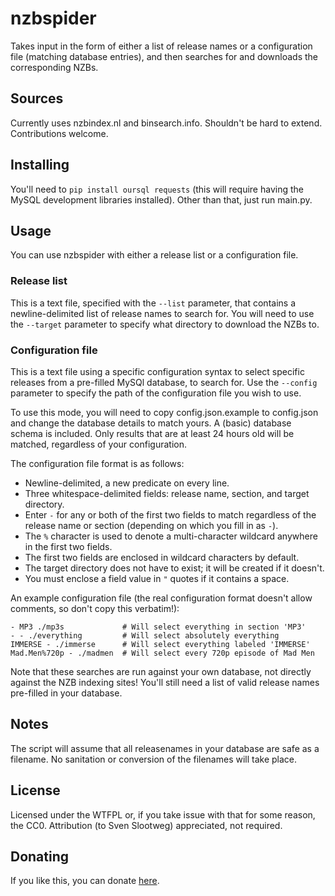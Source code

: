 # nzbspider

Takes input in the form of either a list of release names or a 
configuration file (matching database entries), and then searches for
and downloads the corresponding NZBs.

## Sources

Currently uses nzbindex.nl and binsearch.info. Shouldn't be hard to
extend. Contributions welcome.

## Installing

You'll need to `pip install oursql requests` (this will require having 
the MySQL development libraries installed). Other than that, just run 
main.py.

## Usage

You can use nzbspider with either a release list or a configuration 
file.

### Release list

This is a text file, specified with the `--list` parameter, that
contains a newline-delimited list of release names to search for. You
will need to use the `--target` parameter to specify what directory to
download the NZBs to.

### Configuration file

This is a text file using a specific configuration syntax to select
specific releases from a pre-filled MySQl database, to search for. Use
the `--config` parameter to specify the path of the configuration file
you wish to use.

To use this mode, you will need to copy config.json.example to 
config.json and change the database details to match yours. A (basic) 
database schema is included. Only results that are at least 24 hours old
will be matched, regardless of your configuration.

The configuration file format is as follows:

* Newline-delimited, a new predicate on every line.
* Three whitespace-delimited fields: release name, section, and target 
  directory.
* Enter `-` for any or both of the first two fields to match regardless
  of the release name or section (depending on which you fill in as `-`).
* The `%` character is used to denote a multi-character wildcard
  anywhere in the first two fields.
* The first two fields are enclosed in wildcard characters by default.
* The target directory does not have to exist; it will be created if it
  doesn't.
* You must enclose a field value in `"` quotes if it contains a space.
  
An example configuration file (the real configuration format doesn't
allow comments, so don't copy this verbatim!):

	- MP3 ./mp3s             # Will select everything in section 'MP3'
	- - ./everything         # Will select absolutely everything
	IMMERSE - ./immerse      # Will select everything labeled 'IMMERSE'
	Mad.Men%720p - ./madmen  # Will select every 720p episode of Mad Men
	
Note that these searches are run against your own database, not directly
against the NZB indexing sites! You'll still need a list of valid 
release names pre-filled in your database.

## Notes

The script will assume that all releasenames in your database are safe
as a filename. No sanitation or conversion of the filenames will take
place.

## License

Licensed under the WTFPL or, if you take issue with that for some
reason, the CC0. Attribution (to Sven Slootweg) appreciated, not 
required.

## Donating

If you like this, you can donate 
[here](http://cryto.net/~joepie91/donate.html).
